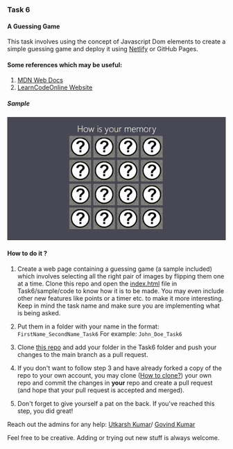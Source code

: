 ### Task 6

#### A Guessing Game

This task involves using the concept of Javascript Dom elements to create a simple guessing game and deploy it using [Netlify](https://www.netlify.com/) or GitHub Pages.


#### Some references which may be useful:
    
1. [MDN Web Docs](https://developer.mozilla.org/en-US/)
2. [LearnCodeOnline Website](https://courses.learncodeonline.in/learn/Complete-Javascript-course)


##### Sample
![DEMO](./sample/task6-sample-game.gif)



#### How to do it ? 

1. Create a web page containing a guessing game (a sample included) which involves selecting all the right pair of images by flipping them one at a time. Clone this repo and open the [index.html]() file in Task6/sample/code to know how it is to be made. You may even include other new features like points or a timer etc. to make it more interesting. Keep in mind the task name and make sure you are implementing what is being asked.

2. Put them in a folder with your name in the format: ``FirstName_SecondName_Task6``
    For example: ``John_Doe_Task6``
3. Clone [this repo](https://github.com/Coding-Club-NIT-Meghalaya/WebDevelopersTasks) and add your folder in the Task6 folder and push your changes to the main branch as a pull request.
4. If you don't want to follow step 3 and have already forked a copy of the repo to your own account, you may clone ([How to clone?](https://github.com/Coding-Club-NIT-Meghalaya/WebDevelopersTasks#readme)) your own repo and commit the changes in **your** repo and create a pull request (and hope that your pull request is accepted and merged).
5. Don't forget to give yourself a pat on the back. If you've reached this step, you did great!


Reach out the admins for any help: [Utkarsh Kumar](https://github.com/utkarshkanswal)/ [Govind Kumar](https://github.com/GovindCodes)


Feel free to be creative. Adding or trying out new stuff is always welcome.
